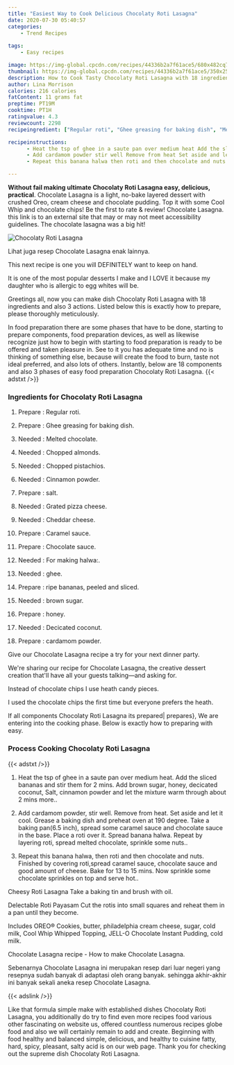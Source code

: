 ```yaml
---
title: "Easiest Way to Cook Delicious Chocolaty Roti Lasagna"
date: 2020-07-30 05:40:57
categories:
    - Trend Recipes
    
tags:
    - Easy recipes

image: https://img-global.cpcdn.com/recipes/44336b2a7f61ace5/680x482cq70/chocolaty-roti-lasagna-recipe-main-photo.jpg
thumbnail: https://img-global.cpcdn.com/recipes/44336b2a7f61ace5/350x250cq70/chocolaty-roti-lasagna-recipe-main-photo.jpg
description: How to Cook Tasty Chocolaty Roti Lasagna with 18 ingredients and 3 stages of easy cooking.
author: Lina Morrison
calories: 216 calories
fatContent: 11 grams fat
preptime: PT19M
cooktime: PT1H
ratingvalue: 4.3
reviewcount: 2298
recipeingredient: ["Regular roti", "Ghee greasing for baking dish", "Melted chocolate", "Chopped almonds", "Chopped pistachios", "Cinnamon powder", "salt", "Grated pizza cheese", "Cheddar cheese", "Caramel sauce", "Chocolate sauce", "For making halwa", "ghee", "ripe bananas peeled and sliced", "brown sugar", "honey", "Decicated coconut", "cardamom powder"]

recipeinstructions: 
      - Heat the tsp of ghee in a saute pan over medium heat Add the sliced bananas and stir them for 2 mins Add brown sugar honey decicated coconut Salt cinnamon powder and let the mixture warm through about 2 mins more 
      - Add cardamom powder stir well Remove from heat Set aside and let it cool Grease a baking dish and preheat oven at 190 degree Take a baking pan65 inch spread some caramel sauce and chocolate sauce in the base Place a roti over it Spread banana halwa Repeat by layering roti spread melted chocolate sprinkle some nuts 
      - Repeat this banana halwa then roti and then chocolate and nuts Finished by covering rotispread caramel sauce chocolate sauce and good amount of cheese Bake for 13 to 15 mins Now sprinkle some chocolate sprinkles on top and serve hot

---
```




**Without fail making ultimate Chocolaty Roti Lasagna easy, delicious, practical**. Chocolate Lasagna is a light, no-bake layered dessert with crushed Oreo, cream cheese and chocolate pudding. Top it with some Cool Whip and chocolate chips! Be the first to rate &amp; review! Chocolate Lasagna. this link is to an external site that may or may not meet accessibility guidelines. The chocolate lasagna was a big hit!


![Chocolaty Roti Lasagna](https://img-global.cpcdn.com/recipes/44336b2a7f61ace5/680x482cq70/chocolaty-roti-lasagna-recipe-main-photo.jpg "Chocolaty Roti Lasagna")



Lihat juga resep Chocolate Lasagna enak lainnya.

This next recipe is one you will DEFINITELY want to keep on hand.

It is one of the most popular desserts I make and I LOVE it because my daughter who is allergic to egg whites will be.


Greetings all, now you can make dish Chocolaty Roti Lasagna with 18 ingredients and also 3 actions. Listed below this is exactly how to prepare, please thoroughly meticulously.

In food preparation there are some phases that have to be done, starting to prepare components, food preparation devices, as well as likewise recognize just how to begin with starting to food preparation is ready to be offered and taken pleasure in. See to it you has adequate time and no is thinking of something else, because will create the food to burn, taste not ideal preferred, and also lots of others. Instantly, below are 18 components and also 3 phases of easy food preparation Chocolaty Roti Lasagna.
{{< adstxt />}}

### Ingredients for Chocolaty Roti Lasagna


1. Prepare  : Regular roti.

1. Prepare  : Ghee greasing for baking dish.

1. Needed  : Melted chocolate.

1. Needed  : Chopped almonds.

1. Needed  : Chopped pistachios.

1. Needed  : Cinnamon powder.

1. Prepare  : salt.

1. Needed  : Grated pizza cheese.

1. Needed  : Cheddar cheese.

1. Prepare  : Caramel sauce.

1. Prepare  : Chocolate sauce.

1. Needed  : For making halwa:.

1. Needed  : ghee.

1. Prepare  : ripe bananas, peeled and sliced.

1. Needed  : brown sugar.

1. Prepare  : honey.

1. Needed  : Decicated coconut.

1. Prepare  : cardamom powder.


Give our Chocolate Lasagna recipe a try for your next dinner party.

We&#39;re sharing our recipe for Chocolate Lasagna, the creative dessert creation that&#39;ll have all your guests talking—and asking for.

Instead of chocolate chips I use heath candy pieces.

I used the chocolate chips the first time but everyone prefers the heath.


If all components Chocolaty Roti Lasagna its prepared| prepares}, We are entering into the cooking phase. Below is exactly how to preparing with easy.

### Process Cooking Chocolaty Roti Lasagna

{{< adstxt />}}


1. Heat the tsp of ghee in a saute pan over medium heat. Add the sliced bananas and stir them for 2 mins. Add brown sugar, honey, decicated coconut, Salt, cinnamon powder and let the mixture warm through about 2 mins more..



1. Add cardamom powder, stir well. Remove from heat. Set aside and let it cool. Grease a baking dish and preheat oven at 190 degree. Take a baking pan(6.5 inch), spread some caramel sauce and chocolate sauce in the base. Place a roti over it. Spread banana halwa. Repeat by layering roti, spread melted chocolate, sprinkle some nuts..



1. Repeat this banana halwa, then roti and then chocolate and nuts. Finished by covering roti,spread caramel sauce, chocolate sauce and good amount of cheese. Bake for 13 to 15 mins. Now sprinkle some chocolate sprinkles on top and serve hot..




Cheesy Roti Lasagna Take a baking tin and brush with oil.

Delectable Roti Payasam Cut the rotis into small squares and reheat them in a pan until they become.

Includes OREO® Cookies, butter, philadelphia cream cheese, sugar, cold milk, Cool Whip Whipped Topping, JELL-O Chocolate Instant Pudding, cold milk.

Chocolate Lasagna recipe - How to make Chocolate Lasagna.

Sebenarnya Chocolate Lasagna ini merupakan resep dari luar negeri yang resepnya sudah banyak di adaptasi oleh orang banyak. sehingga akhir-akhir ini banyak sekali aneka resep Chocolate Lasagna.


{{< adslink />}}

Like that formula simple make with established dishes Chocolaty Roti Lasagna, you additionally do try to find even more recipes food various other fascinating on website us, offered countless numerous recipes globe food and also we will certainly remain to add and create. Beginning with food healthy and balanced simple, delicious, and healthy to cuisine fatty, hard, spicy, pleasant, salty acid is on our web page. Thank you for checking out the supreme dish Chocolaty Roti Lasagna.
